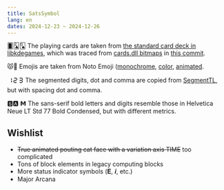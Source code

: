 ```yaml
---
title: SatsSymbol
lang: en
dates: 2024-12-23 ~ 2024-12-26
---
```


🂠🃒🂭 The playing cards are taken from [the standard card deck in libkdegames](https://invent.kde.org/games/libkdegames/-/blob/master/src/carddecks/svg-standard/standard.svg), which was traced from [cards.dll bitmaps](https://kare.com/microsoft/) in [this commit](https://invent.kde.org/games/libkdegames/-/commit/5c83b3599b313cf77fa1c2336551a70673d01a1c).

😾🐖 Emojis are taken from Noto Emoji ([monochrome](https://fonts.google.com/noto/specimen/Noto+Emoji), [color](https://github.com/googlefonts/noto-emoji), [animated](https://googlefonts.github.io/noto-emoji-animation/).

🯱🯲🯳 The segmented digits, dot and comma are copied from [SegmentTL](../segment-tl/), but with spacing dot and comma.

🆂🅰 𝗠 The sans-serif bold letters and digits resemble those in Helvetica Neue LT Std 77 Bold Condensed, but with different metrics.

## Wishlist

- ~~True animated pouting cat face with a variation axis TIME~~ too complicated
- Tons of block elements in legacy computing blocks
- More status indicator symbols (𝐄, 𝒊, etc.)
- Major Arcana

